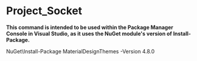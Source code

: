 # Project_Socket


**This command is intended to be used within the Package Manager Console in Visual Studio, as it uses the NuGet module's version of Install-Package.**

NuGet\Install-Package MaterialDesignThemes -Version 4.8.0